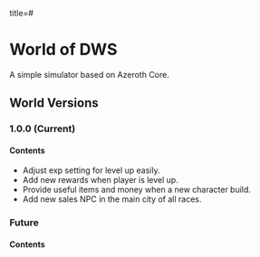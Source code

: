 title=#
# World of DWS

A simple simulator based on Azeroth Core.

## World Versions

### 1.0.0 (Current)

#### Contents

* Adjust exp setting for level up easily.
* Add new rewards when player is level up.
* Provide useful items and money when a new character build.
* Add new sales NPC in the main city of all races.


### Future

#### Contents
